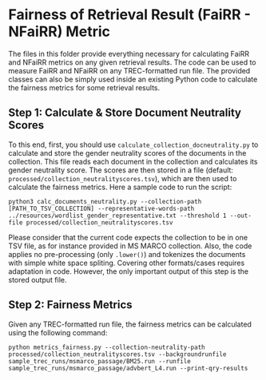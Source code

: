 # Fairness of Retrieval Result (FaiRR - NFaiRR) Metric

The files in this folder provide everything necessary for calculating FaiRR and NFaiRR metrics on any given retrieval results. The code can be used to measure FaiRR and NFaiRR on any TREC-formatted run file. The provided classes can also be simply used inside an existing Python code to calculate the fairness metrics for some retrieval results.

## Step 1: Calculate & Store Document Neutrality Scores 
To this end, first, you should use `calculate_collection_docneutrality.py` to calculate and store the gender neutrality scores of the documents in the collection. This file reads each document in the collection and calculates its gender neutrality score. The scores are then stored in a file (default: `processed/collection_neutralityscores.tsv`), which are then used to calculate the fairness metrics. Here a sample code to run the script:
```
python3 calc_documents_neutrality.py --collection-path [PATH_TO_TSV_COLLECTION] --representative-words-path ../resources/wordlist_gender_representative.txt --threshold 1 --out-file processed/collection_neutralityscores.tsv
```

Please consider that the current code expects the collection to be in one TSV file, as for instance provided in MS MARCO collection. Also, the code applies no pre-processing (only `.lower()`) and tokenizes the documents with simple white space spliting. Covering other formats/cases requires adaptation in code. However, the only important output of this step is the stored output file.   

## Step 2: Fairness Metrics

Given any TREC-formatted run file, the fairness metrics can be calculated using the following command:
```
python metrics_fairness.py --collection-neutrality-path processed/collection_neutralityscores.tsv --backgroundrunfile sample_trec_runs/msmarco_passage/BM25.run --runfile sample_trec_runs/msmarco_passage/advbert_L4.run --print-qry-results
```

